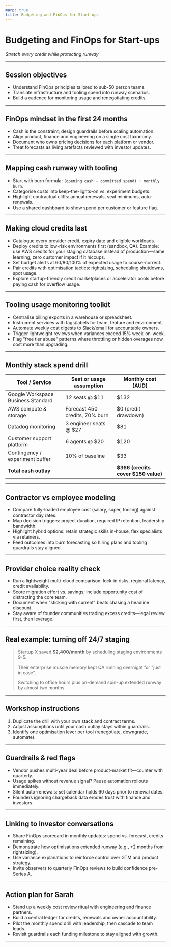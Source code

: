 ```yaml
---
marp: true
title: Budgeting and FinOps for Start-ups
---
```


# Budgeting and FinOps for Start-ups
*Stretch every credit while protecting runway*

---

## Session objectives
- Understand FinOps principles tailored to sub-50 person teams.
- Translate infrastructure and tooling spend into runway scenarios.
- Build a cadence for monitoring usage and renegotiating credits.

---

## FinOps mindset in the first 24 months
- Cash is the constraint; design guardrails before scaling automation.
- Align product, finance and engineering on a single cost taxonomy.
- Document who owns pricing decisions for each platform or vendor.
- Treat forecasts as living artefacts reviewed with investor updates.

---

## Mapping cash runway with tooling
- Start with burn formula: `(opening cash - committed spend) ÷ monthly burn`.
- Categorise costs into keep-the-lights-on vs. experiment budgets.
- Highlight contractual cliffs: annual renewals, seat minimums, auto-renewals.
- Use a shared dashboard to show spend per customer or feature flag.

---

## Making cloud credits last
- Catalogue every provider credit, expiry date and eligible workloads.
- Deploy credits to low-risk environments first (sandbox, QA). Example: use AWS credits for your staging database instead of production—same learning, zero customer impact if it hiccups.
- Set budget alerts at 60/80/100% of expected usage to course-correct.
- Pair credits with optimisation tactics: rightsizing, scheduling shutdowns, spot usage.
- Explore startup-friendly credit marketplaces or accelerator pools before paying cash for overflow usage.

---

## Tooling usage monitoring toolkit
- Centralise billing exports in a warehouse or spreadsheet.
- Instrument services with tags/labels for team, feature and environment.
- Automate weekly cost digests to Slack/email for accountable owners.
- Trigger lightweight reviews when variances exceed 15% week-on-week.
- Flag "free tier abuse" patterns where throttling or hidden overages now cost more than upgrading.

---

## Monthly stack spend drill
| Tool / Service | Seat or usage assumption | Monthly cost (AUD) |
| --- | --- | --- |
| Google Workspace Business Standard | 12 seats @ $11 | $132 |
| AWS compute & storage | Forecast 450 credits, 70% burn | $0 (credit drawdown) |
| Datadog monitoring | 3 engineer seats @ $27 | $81 |
| Customer support platform | 6 agents @ $20 | $120 |
| Contingency / experiment buffer | 10% of baseline | $33 |
| **Total cash outlay** |  | **$366 (credits cover $150 value)** |

---

## Contractor vs employee modeling
- Compare fully-loaded employee cost (salary, super, tooling) against contractor day rates.
- Map decision triggers: project duration, required IP retention, leadership bandwidth.
- Highlight hybrid options: retain strategic skills in-house, flex specialists via retainers.
- Feed outcomes into burn forecasting so hiring plans and tooling guardrails stay aligned.

---

## Provider choice reality check
- Run a lightweight multi-cloud comparison: lock-in risks, regional latency, credit availability.
- Score migration effort vs. savings; include opportunity cost of distracting the core team.
- Document when "sticking with current" beats chasing a headline discount.
- Stay aware of founder communities trading excess credits—legal review first, then leverage.

---

## Real example: turning off 24/7 staging
> Startup X saved **$2,400/month** by scheduling staging environments 9-5.
>
> Their enterprise muscle memory kept QA running overnight for "just in case".
>
> Switching to office hours plus on-demand spin-up extended runway by almost two months.

---

## Workshop instructions
1. Duplicate the drill with your own stack and contract terms.
2. Adjust assumptions until your cash outlay stays within guardrails.
3. Identify one optimisation lever per tool (renegotiate, downgrade, automate).

---

## Guardrails & red flags
- Vendor pushes multi-year deal before product-market fit—counter with quarterly.
- Usage spikes without revenue signal? Pause automation rollouts immediately.
- Silent auto-renewals: set calendar holds 60 days prior to renewal dates.
- Founders ignoring chargeback data erodes trust with finance and investors.

---

## Linking to investor conversations
- Share FinOps scorecard in monthly updates: spend vs. forecast, credits remaining.
- Demonstrate how optimisations extended runway (e.g., +2 months from rightsizing).
- Use variance explanations to reinforce control over GTM and product strategy.
- Invite observers to quarterly FinOps reviews to build confidence pre-Series A.

---

## Action plan for Sarah
- Stand up a weekly cost review ritual with engineering and finance partners.
- Build a central ledger for credits, renewals and owner accountability.
- Pilot the monthly spend drill with leadership, then cascade to team leads.
- Revisit guardrails each funding milestone to stay aligned with growth.

---
